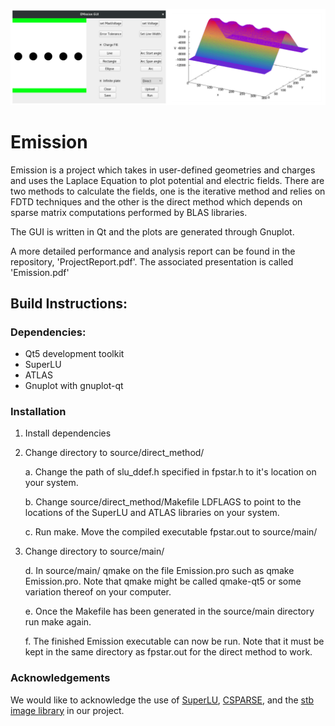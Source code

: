 ![banner](images/intro.png)

# Emission
Emission is a project which takes in user-defined geometries and charges and
uses the Laplace Equation to plot potential and electric fields. There are two
methods to calculate the fields, one is the iterative method and relies on FDTD
techniques and the other is the direct method which depends on sparse matrix
computations performed by BLAS libraries. 

The GUI is written in Qt and the plots are generated through Gnuplot.

A more detailed performance and analysis report can be found in the repository,
'ProjectReport.pdf'. The associated presentation is called 'Emission.pdf'

## Build Instructions:

### Dependencies:

* Qt5 development toolkit
* SuperLU
* ATLAS
* Gnuplot with gnuplot-qt

### Installation

1. Install dependencies
2. Change directory to source/direct_method/

    a. Change the path of slu_ddef.h specified in fpstar.h to it's location
    on your system.

    b. Change source/direct_method/Makefile LDFLAGS to point to the locations
    of the SuperLU and ATLAS libraries on your system.

    c. Run make. Move the compiled executable fpstar.out to source/main/

3. Change directory to source/main/

    d. In source/main/ qmake on the file Emission.pro such as qmake
    Emission.pro. Note that qmake might be called qmake-qt5 or some variation
    thereof on your computer.

    e. Once the Makefile has been generated in the source/main directory run
    make again.

    f. The finished Emission executable can now be run. Note that it must be
    kept in the same directory as fpstar.out for the direct method to work.

### Acknowledgements
We would like to acknowledge the use of [SuperLU](https://github.com/xiaoyeli/superlu), [CSPARSE](https://people.sc.fsu.edu/~jburkardt/c_src/csparse/csparse.html), and the [stb image library](https://github.com/nothings/stb) in our project.
